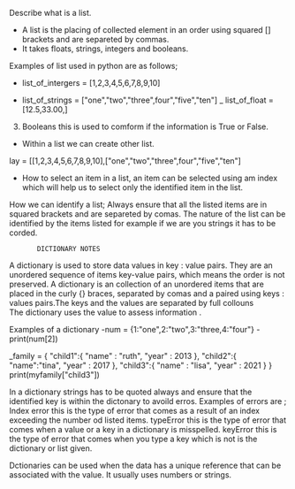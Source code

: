 Describe what is a list. 

  - A list is the placing of collected element in an order using squared [] brackets and are separeted by commas. 
  - It takes floats, strings, integers and booleans.

Examples of list used in python are as follows;

- list_of_intergers = [1,2,3,4,5,6,7,8,9,10]

- list_of_strings = ["one","two","three",four","five","ten"]
_  list_of_float = [12.5,33.00,]
3. Booleans this is used to comform if the information is True or False.

 
- Within a list we can create other list.

lay = [[1,2,3,4,5,6,7,8,9,10],["one","two","three",four","five","ten"]

- How to select an item in a list,
    an item can be selected using am index which will help us to select only the identified item in the list.

How we can identify a list;
Always ensure that all the listed items are in squared brackets and are separeted by comas. The nature of the list can be identified by the items listed for example if we are you strings it has to be corded.

           DICTIONARY NOTES
 A dictionary is used to store data values in key : value pairs. They are an unordered sequence of items key-value pairs, which means the order is not preserved. 
 A dictionary is an collection of an unordered items that are placed in the curly {} braces, separated by comas and a paired using keys : values pairs.The keys and the values are separated by full collouns  
The dictionary uses the value to assess information .

   Examples of a dictionary
  -num = {1:"one",2:"two",3:"three,4:"four"}
  -print(num[2])
  
  _family = {
    "child1":{
         "name" : "ruth",
         "year" : 2013
          },
          "child2":{
            "name":"tina",
            "year" : 2017
            },
            "child3":{
                "name" : "lisa",
                "year" : 2021
                 }
}
print(myfamily["child3"])

In a dictionary strings has to be quoted always and ensure that the identified key is within the dictonary to avoild erros. 
      Examples of errors are ; 
Index error this is the type of error that comes as a result of an index exceeding the number od listed items.
typeError this is the type of error that comes when a value or a key in a dictionary is misspelled.
keyError this is the type of error that comes when you type a key which is not is the dictionary or list given.

Dctionaries can be used when the data has a unique reference that can be associated with the value. It  usually uses numbers or strings.